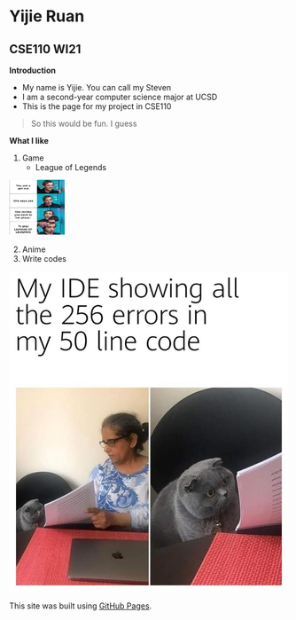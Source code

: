 # Yijie Ruan

## CSE110 WI21

**Introduction**

* My name is Yijie. You can call my Steven
* I am a second-year computer science major at UCSD
* This is the page for my project in CSE110
>So this would be fun. I guess

**What I like**

1. Game
   - League of Legends
   
  <img src ="d24336164ae9e2e046f363d7a526fb3.png" width = "100" height = "100">
  
2. Anime
3. Write codes

![](b33a3116e028ca8cd33e0341f044cc8.png)

This site was built using [GitHub Pages](https://pages.github.com/).
